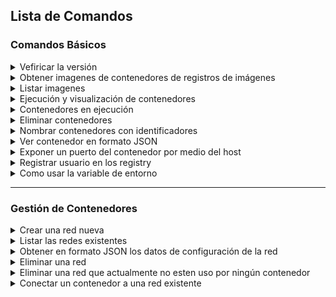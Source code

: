 ## Lista de Comandos

### Comandos Básicos
<details><summary> 
Vefiricar la versión
</summary>

```bash
$ podman --version 
podman version 4.3.1
```
</details>

<details><summary> 
Obtener imagenes de contenedores de registros de imágenes
</summary>

```bash
$podman pull alpine
Resolved "alpine" as an alias (/etc/containers/registries.conf.d/000-shortnames.conf)
Trying to pull docker.io/library/alpine:latest...
Getting image source signatures
Copying blob sha256:c158987b05517b6f2c5913f3acef1f2182a32345a304fe357e3ace5fadcad715
Copying config sha256:49176f190c7e9cdb51ac85ab6c6d5e4512352218190cd69b08e6fd803ffbf3da
Writing manifest to image destination
Storing signatures
49176f190c7e9cdb51ac85ab6c6d5e4512352218190cd69b08e6fd803ffbf3da
```
</details>

<details><summary> 
Listar imagenes
</summary>

```bash
$podman images #variantes --all
REPOSITORY                        TAG                  IMAGE ID      CREATED      SIZE
localhost/podman-pause            4.3.1-1668178887     7c7c1b5040d2  7 days ago   1.09 MB
localhost/prueba                  latest               3583f7a8a752  7 days ago   7.34 MB
docker.io/library/mysql           5.7                  d410f4167eea  4 weeks ago  511 MB
docker.io/library/alpine          latest               49176f190c7e  6 weeks ago  7.34 MB
docker.io/library/wordpress       5.4.2-php7.2-apache  d3bd49a68bba  2 years ago  551 MB
gcr.io/google-samples/node-hello  1.0                  4c7ea8709739  6 years ago  665 MB
```
</details>

<details><summary> 
Ejecución y visualización de contenedores
</summary>

```bash
$podman run -it alpine echo 'Esta es una imagen de Linux Alpine'
Esta es una imagen de Linux Alpine
```
</details>

<details><summary> 
Contenedores en ejecución
</summary>

```bash
$podman ps #variante --all
CONTAINER ID  IMAGE                            COMMAND     CREATED         STATUS             PORTS       NAMES
a02c43c86fbc  docker.io/library/alpine:latest  sh          30 seconds ago  Up 30 seconds ago              beautiful_saha
```
</details>

<details><summary> 
Eliminar contenedores
</summary>

```bash
$podman rm a02c43c86fbc
Error: cannot remove container a02c43c86fbc26b1ee700718953244d850b5c86204d78a5e0e136c0800b33153 as it is running - running or paused containers cannot be removed without force: container state improper
$podman rm a02c43c86fbc --force
a02c43c86fbc
```
</details>

<details><summary> 
Nombrar contenedores con identificadores
</summary>

```bash
$podman run --name iacostac -it alpine sh
$podman ps
CONTAINER ID  IMAGE                            COMMAND     CREATED         STATUS             PORTS       NAMES
9c4652c38a7e  docker.io/library/alpine:latest  sh          11 seconds ago  Up 11 seconds ago              iacostac
```
</details>

<details><summary> 
Ver contenedor en formato JSON
</summary>

```bash
podman ps --format=json
[
  {
    "AutoRemove": false,
    "Command": [
      "sh"
    ],
    "CreatedAt": "5 minutes ago",
    "Exited": false,
    "ExitedAt": -62135596800,
    "ExitCode": 0,
    "Id": "9c4652c38a7ef81b605b70b9dcba2770ba2ef7d5746a9f01396e5c5418fd8b1e",
    "Image": "docker.io/library/alpine:latest",
    "ImageID": "49176f190c7e9cdb51ac85ab6c6d5e4512352218190cd69b08e6fd803ffbf3da",
    "IsInfra": false,
    "Labels": null,
    "Mounts": [],
    "Names": [
      "iacostac"
    ],
    "Namespaces": {
      
    },
    "Networks": [
      "podman"
    ],
    "Pid": 1955,
    "Pod": "",
    "PodName": "",
    "Ports": null,
    "Size": null,
    "StartedAt": 1673032952,
    "State": "running",
    "Status": "Up 5 minutes ago",
    "Created": 1673032952
  }
]
```
</details>

<details><summary> 
Exponer un puerto del contenedor por medio del host
</summary>

```bash
$podman run -p 8080:8585 -it alpine sh
```
Expone el puerto 8585 del contenedor en el puerto 8080 del host local
</details>

<details><summary> 
Registrar usuario en los registry
</summary>

```bash
$podman login registry.redhat.io
Username: rh-ee-ivacosta
Password:
Login Succeeded!
```
</details>

<details><summary> 
Como usar la variable de entorno
</summary>

```bash
$podman run -e NAME='Red Hat' registry.redhat.io/rhel7/rhel:7.9 printenv NAME
Trying to pull registry.redhat.io/rhel7/rhel:7.9...
Getting image source signatures
Checking if image destination supports signatures
Copying blob sha256:bc634801f14b435013f7b1d78f39aa5f6c0c5dba6f780a916e653826c3672cfb
Copying config sha256:71f49ae778deb83737a3763dd2fdd80fb5058e80eab3459a946b0ec9032335a5
Writing manifest to image destination
Storing signatures
Red Hat

$podman run -e NAME='Red Hat' registry.redhat.io/rhel7/rhel:7.9 printenv NAME
Red Hat
```
</details>

___
### Gestión de Contenedores

<details><summary> 
Crear una red nueva
</summary>

```bash
$podman network create iacosta
iacosta
```
</details>

<details><summary> 
Listar las redes existentes
</summary>

```bash
$podman network ls
NETWORK ID    NAME                         DRIVER
7b1a90a5f6f2  iacosta                      bridge
2f259bab93aa  podman                       bridge
8afc4b61da3a  podman-default-kube-network  bridge
```
</details>

<details><summary> 
Obtener en formato JSON los datos de configuración de la red
</summary>

```bash
$podman network inspect 7b1a90a5f6f2
[
     {
          "name": "iacosta",
          "id": "7b1a90a5f6f2edd884734a71dc0b33db49726bd1a43bdb2e624caa9fb609fdca",
          "driver": "bridge",
          "network_interface": "podman2",
          "created": "2023-01-06T15:35:39.574002925-05:00",
          "subnets": [
               {
                    "subnet": "10.89.1.0/24",
                    "gateway": "10.89.1.1"
               }
          ],
          "ipv6_enabled": false,
          "internal": false,
          "dns_enabled": true,
          "ipam_options": {
               "driver": "host-local"
          }
     }
]
```
</details>


<details><summary> 
Eliminar una red 
</summary>
$ podman network rm iacosta
iacosta
$ podman network ls
NETWORK ID    NAME                         DRIVER
2f259bab93aa  podman                       bridge
8afc4b61da3a  podman-default-kube-network  bridge
```
</details>

<details><summary> 
Eliminar una red que actualmente no esten uso por ningún contenedor
</summary>

```bash
$ podman network ls
NETWORK ID    NAME                         DRIVER
601fec2140d2  iacosta                      bridge
2f259bab93aa  podman                       bridge
8afc4b61da3a  podman-default-kube-network  bridge

$ podman network prune
WARNING! This will remove all networks not used by at least one container.
Are you sure you want to continue? [y/N] y
iacosta
podman-default-kube-network

$podman network ls
NETWORK ID    NAME        DRIVER
2f259bab93aa  podman      bridg
```
</details>

<details><summary> 
Conectar un contenedor a una red existente
</summary>

```bash
$podman network create iacostac
iacostac

$podman run --net iacostac -it alpine sh
```
</details>
